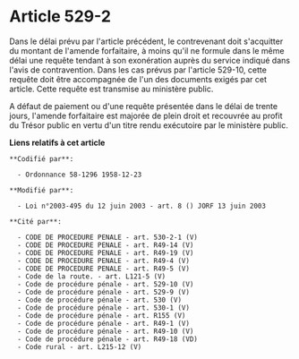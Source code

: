 # Article 529-2

Dans le délai prévu par l'article précédent, le contrevenant doit s'acquitter du montant de l'amende forfaitaire, à moins
qu'il ne formule dans le même délai une requête tendant à son exonération auprès du service indiqué dans l'avis de
contravention. Dans les cas prévus par l'article 529-10, cette requête doit être accompagnée de l'un des documents exigés par
cet article. Cette requête est transmise au ministère public.

A défaut de paiement ou d'une requête présentée dans le délai de trente jours, l'amende forfaitaire est majorée de plein
droit et recouvrée au profit du Trésor public en vertu d'un titre rendu exécutoire par le ministère public.

**Liens relatifs à cet article**

	**Codifié par**:

	  - Ordonnance 58-1296 1958-12-23

	**Modifié par**:

	  - Loi n°2003-495 du 12 juin 2003 - art. 8 () JORF 13 juin 2003

	**Cité par**:

	  - CODE DE PROCEDURE PENALE - art. 530-2-1 (V)
	  - CODE DE PROCEDURE PENALE - art. R49-14 (V)
	  - CODE DE PROCEDURE PENALE - art. R49-19 (V)
	  - CODE DE PROCEDURE PENALE - art. R49-4 (V)
	  - CODE DE PROCEDURE PENALE - art. R49-5 (V)
	  - Code de la route. - art. L121-5 (V)
	  - Code de procédure pénale - art. 529-10 (V)
	  - Code de procédure pénale - art. 529-9 (V)
	  - Code de procédure pénale - art. 530 (V)
	  - Code de procédure pénale - art. 530-1 (V)
	  - Code de procédure pénale - art. R155 (V)
	  - Code de procédure pénale - art. R49-1 (V)
	  - Code de procédure pénale - art. R49-10 (V)
	  - Code de procédure pénale - art. R49-18 (VD)
	  - Code rural - art. L215-12 (V)
